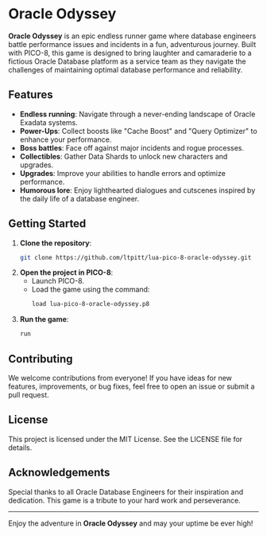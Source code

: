 # Oracle Odyssey

**Oracle Odyssey** is an epic endless runner game where database engineers battle performance issues and incidents in a fun, adventurous journey. Built with PICO-8, this game is designed to bring laughter and camaraderie to a fictious Oracle Database platform as a service team as they navigate the challenges of maintaining optimal database performance and reliability.

## Features

- **Endless running**: Navigate through a never-ending landscape of Oracle Exadata systems.
- **Power-Ups**: Collect boosts like "Cache Boost" and "Query Optimizer" to enhance your performance.
- **Boss battles**: Face off against major incidents and rogue processes.
- **Collectibles**: Gather Data Shards to unlock new characters and upgrades.
- **Upgrades**: Improve your abilities to handle errors and optimize performance.
- **Humorous lore**: Enjoy lighthearted dialogues and cutscenes inspired by the daily life of a database engineer.

## Getting Started

1. **Clone the repository**:
    ```bash
    git clone https://github.com/ltpitt/lua-pico-8-oracle-odyssey.git
    ```
2. **Open the project in PICO-8**:
    - Launch PICO-8.
    - Load the game using the command:
      ```bash
      load lua-pico-8-oracle-odyssey.p8
      ```
3. **Run the game**:
    ```bash
    run
    ```

## Contributing

We welcome contributions from everyone! If you have ideas for new features, improvements, or bug fixes, feel free to open an issue or submit a pull request.

## License

This project is licensed under the MIT License. See the LICENSE file for details.

## Acknowledgements

Special thanks to all Oracle Database Engineers for their inspiration and dedication. This game is a tribute to your hard work and perseverance.

---

Enjoy the adventure in **Oracle Odyssey** and may your uptime be ever high!
